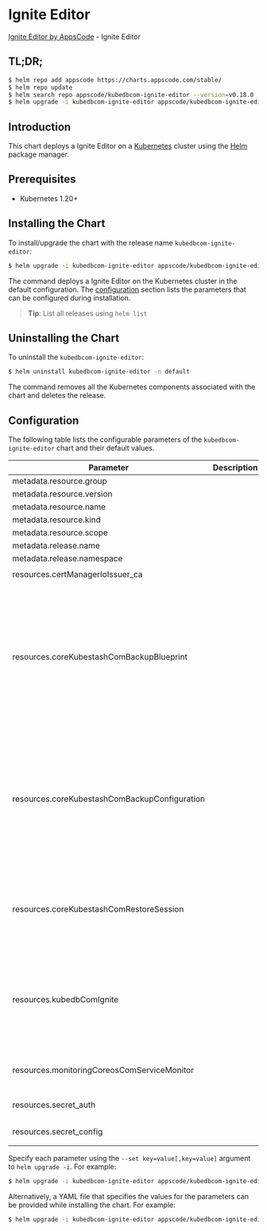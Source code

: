 # Ignite Editor

[Ignite Editor by AppsCode](https://appscode.com) - Ignite Editor

## TL;DR;

```bash
$ helm repo add appscode https://charts.appscode.com/stable/
$ helm repo update
$ helm search repo appscode/kubedbcom-ignite-editor --version=v0.18.0
$ helm upgrade -i kubedbcom-ignite-editor appscode/kubedbcom-ignite-editor -n default --create-namespace --version=v0.18.0
```

## Introduction

This chart deploys a Ignite Editor on a [Kubernetes](http://kubernetes.io) cluster using the [Helm](https://helm.sh) package manager.

## Prerequisites

- Kubernetes 1.20+

## Installing the Chart

To install/upgrade the chart with the release name `kubedbcom-ignite-editor`:

```bash
$ helm upgrade -i kubedbcom-ignite-editor appscode/kubedbcom-ignite-editor -n default --create-namespace --version=v0.18.0
```

The command deploys a Ignite Editor on the Kubernetes cluster in the default configuration. The [configuration](#configuration) section lists the parameters that can be configured during installation.

> **Tip**: List all releases using `helm list`

## Uninstalling the Chart

To uninstall the `kubedbcom-ignite-editor`:

```bash
$ helm uninstall kubedbcom-ignite-editor -n default
```

The command removes all the Kubernetes components associated with the chart and deletes the release.

## Configuration

The following table lists the configurable parameters of the `kubedbcom-ignite-editor` chart and their default values.

|                   Parameter                   | Description |                                                                                                                                                                                                                                                                                                                                                                                                                                                                                                                                                                                                                                                                                             Default                                                                                                                                                                                                                                                                                                                                                                                                                                                                                                                                                                                                                                                                                             |
|-----------------------------------------------|-------------|-------------------------------------------------------------------------------------------------------------------------------------------------------------------------------------------------------------------------------------------------------------------------------------------------------------------------------------------------------------------------------------------------------------------------------------------------------------------------------------------------------------------------------------------------------------------------------------------------------------------------------------------------------------------------------------------------------------------------------------------------------------------------------------------------------------------------------------------------------------------------------------------------------------------------------------------------------------------------------------------------------------------------------------------------------------------------------------------------------------------------------------------------------------------------------------------------------------------------------------------------------------------------------------------------------------------------------------------------------------------------------------------------|
| metadata.resource.group                       |             | <code>kubedb.com</code>                                                                                                                                                                                                                                                                                                                                                                                                                                                                                                                                                                                                                                                                                                                                                                                                                                                                                                                                                                                                                                                                                                                                                                                                                                                                                                                                                                         |
| metadata.resource.version                     |             | <code>v1alpha2</code>                                                                                                                                                                                                                                                                                                                                                                                                                                                                                                                                                                                                                                                                                                                                                                                                                                                                                                                                                                                                                                                                                                                                                                                                                                                                                                                                                                           |
| metadata.resource.name                        |             | <code>ignites</code>                                                                                                                                                                                                                                                                                                                                                                                                                                                                                                                                                                                                                                                                                                                                                                                                                                                                                                                                                                                                                                                                                                                                                                                                                                                                                                                                                                            |
| metadata.resource.kind                        |             | <code>Ignite</code>                                                                                                                                                                                                                                                                                                                                                                                                                                                                                                                                                                                                                                                                                                                                                                                                                                                                                                                                                                                                                                                                                                                                                                                                                                                                                                                                                                             |
| metadata.resource.scope                       |             | <code>Namespaced</code>                                                                                                                                                                                                                                                                                                                                                                                                                                                                                                                                                                                                                                                                                                                                                                                                                                                                                                                                                                                                                                                                                                                                                                                                                                                                                                                                                                         |
| metadata.release.name                         |             | <code>RELEASE-NAME</code>                                                                                                                                                                                                                                                                                                                                                                                                                                                                                                                                                                                                                                                                                                                                                                                                                                                                                                                                                                                                                                                                                                                                                                                                                                                                                                                                                                       |
| metadata.release.namespace                    |             | <code>default</code>                                                                                                                                                                                                                                                                                                                                                                                                                                                                                                                                                                                                                                                                                                                                                                                                                                                                                                                                                                                                                                                                                                                                                                                                                                                                                                                                                                            |
| resources.certManagerIoIssuer_ca              |             | <code>{"apiVersion":"cert-manager.io/v1","kind":"Issuer","metadata":{"name":"ignite-ca","namespace":"demo"},"spec":{"ca":{"secretName":"ignite-ca"}}}</code>                                                                                                                                                                                                                                                                                                                                                                                                                                                                                                                                                                                                                                                                                                                                                                                                                                                                                                                                                                                                                                                                                                                                                                                                                                    |
| resources.coreKubestashComBackupBlueprint     |             | <code>{"apiVersion":"core.kubestash.com/v1alpha1","kind":"BackupBlueprint","metadata":{"name":"ignite","namespace":"demo"},"spec":{"backupConfigurationTemplate":{"backends":[{"name":"ignite-backend","retentionPolicy":{"name":"ignite-retention-policy","namespace":"demo"},"storageRef":{"name":"ignite-storage","namespace":"demo"}}],"sessions":[{"addon":{"jobTemplate":{"spec":{"containerSecurityContext":{"allowPrivilegeEscalation":false,"capabilities":{"drop":["ALL"]},"runAsGroup":0,"runAsNonRoot":true,"runAsUser":70,"seccompProfile":{"type":"RuntimeDefault"}},"nodeSelector":{"kubernetes.io/os":"linux"}}},"name":"ignite-addon","tasks":[{"name":"logical-backup"}]},"name":"ignite-frequent-backup","repositories":[{"backend":"ignite-backend","directory":"/mongo-repo","encryptionSecret":{"name":"ignite-encryption-secret","namespace":"demo"},"name":"ignite-repo"}],"scheduler":{"failedJobsHistoryLimit":4,"jobTemplate":{"backoffLimit":2,"template":{"spec":{"containerSecurityContext":{"allowPrivilegeEscalation":false,"capabilities":{"drop":["ALL"]},"runAsGroup":0,"runAsNonRoot":true,"runAsUser":70,"seccompProfile":{"type":"RuntimeDefault"}},"nodeSelector":{"kubernetes.io/os":"linux"}}}},"schedule":"0 */2 * * *","successfulJobsHistoryLimit":2},"sessionHistoryLimit":3}]},"usagePolicy":{"allowedNamespaces":{"from":"Same"}}}}</code>       |
| resources.coreKubestashComBackupConfiguration |             | <code>{"apiVersion":"core.kubestash.com/v1alpha1","kind":"BackupConfiguration","metadata":{"name":"ignite","namespace":"demo"},"spec":{"backends":[{"name":"ignite-backend","retentionPolicy":{"name":"ignite-retention-policy","namespace":"demo"},"storageRef":{"name":"ignite-storage","namespace":"demo"}}],"sessions":[{"addon":{"jobTemplate":{"spec":{"containerSecurityContext":{"allowPrivilegeEscalation":false,"capabilities":{"drop":["ALL"]},"runAsGroup":0,"runAsNonRoot":true,"runAsUser":70,"seccompProfile":{"type":"RuntimeDefault"}},"nodeSelector":{"kubernetes.io/os":"linux"}}},"name":"ignite-addon","tasks":[{"name":"logical-backup"}]},"name":"ignite-frequent-backup","repositories":[{"backend":"ignite-backend","directory":"/mongo-repo","encryptionSecret":{"name":"ignite-encryption-secret","namespace":"demo"},"name":"ignite-repo"}],"scheduler":{"failedJobsHistoryLimit":4,"jobTemplate":{"backoffLimit":2,"template":{"spec":{"containerSecurityContext":{"allowPrivilegeEscalation":false,"capabilities":{"drop":["ALL"]},"runAsGroup":0,"runAsNonRoot":true,"runAsUser":70,"seccompProfile":{"type":"RuntimeDefault"}},"nodeSelector":{"kubernetes.io/os":"linux"}}}},"schedule":"0 */2 * * *","successfulJobsHistoryLimit":2},"sessionHistoryLimit":3}],"target":{"apiGroup":"kubedb.com","kind":"Ignite","name":"ignite","namespace":"demo"}}}</code> |
| resources.coreKubestashComRestoreSession      |             | <code>{"apiVersion":"core.kubestash.com/v1alpha1","kind":"RestoreSession","metadata":{"name":"ignite","namespace":"demo"},"spec":{"addon":{"containerRuntimeSettings":{"securityContext":{"allowPrivilegeEscalation":false,"capabilities":{"drop":["ALL"]},"runAsGroup":0,"runAsNonRoot":true,"runAsUser":70,"seccompProfile":{"type":"RuntimeDefault"}}},"jobTemplate":{"spec":{"nodeSelector":{"kubernetes.io/os":"linux"},"securityContext":{"runAsGroup":0,"runAsUser":70}}},"name":"ignite-addon","tasks":[{"name":"logical-backup-restore"}]},"dataSource":{"encryptionSecret":{"name":"ignite-encryption-secret","namespace":"demo"},"repository":"ignite-repo","snapshot":"latest"},"target":{"apiGroup":"kubedb.com","kind":"Ignite","name":"ignite","namespace":"demo"}}}</code>                                                                                                                                                                                                                                                                                                                                                                                                                                                                                                                                                                                                      |
| resources.kubedbComIgnite                     |             | <code>{"apiVersion":"kubedb.com/v1alpha2","kind":"Ignite","metadata":{"name":"ignite","namespace":"ignite"},"spec":{"deletionPolicy":"Halt","podTemplate":{"spec":{"containers":[{"name":"ignite","resources":{"requests":{"cpu":"700m","memory":"1200Mi"}}}],"nodeSelector":{"app":"kubedb","component":"ignite-database","instance":"ignite"},"tolerations":[{"effect":"NoSchedule","key":"app","operator":"Equal","value":"kubedb"},{"effect":"NoSchedule","key":"instance","operator":"Equal","value":"ignite"},{"effect":"NoSchedule","key":"component","operator":"Equal","value":"ignite-database"},{"effect":"NoSchedule","key":"nodepool_type","operator":"Equal","value":"n2-standard-2"}]}},"replicas":3,"serviceTemplates":[{"alias":"primary","spec":{"type":"LoadBalancer"}}],"storage":{"accessModes":["ReadWriteOnce"],"resources":{"requests":{"storage":"100Mi"}}},"version":"3.8.3"}}</code>                                                                                                                                                                                                                                                                                                                                                                                                                                                                                 |
| resources.monitoringCoreosComServiceMonitor   |             | <code>{"apiVersion":"monitoring.coreos.com/v1","kind":"ServiceMonitor","metadata":{"name":"ignite","namespace":"demo"},"spec":{"endpoints":[{"honorLabels":true,"interval":"30s","path":"/metrics","port":"metrics"}],"namespaceSelector":{"matchNames":["demo"]},"selector":{"matchLabels":{"app.kubernetes.io/instance":"ignite","app.kubernetes.io/name":"ignites.kubedb.com"}}}}</code>                                                                                                                                                                                                                                                                                                                                                                                                                                                                                                                                                                                                                                                                                                                                                                                                                                                                                                                                                                                                     |
| resources.secret_auth                         |             | <code>{"apiVersion":"v1","kind":"Secret","metadata":{"name":"ignite-auth","namespace":"demo"},"stringData":{"password":"thisIs1StrongPassword","username":"root"},"type":"Opaque"}</code>                                                                                                                                                                                                                                                                                                                                                                                                                                                                                                                                                                                                                                                                                                                                                                                                                                                                                                                                                                                                                                                                                                                                                                                                       |
| resources.secret_config                       |             | <code>{"apiVersion":"v1","kind":"Secret","metadata":{"name":"ignite-config","namespace":"demo"},"stringData":{"ignite.cnf":"[mysqld]\nmax_connections = 200\nread_buffer_size = 1048576\n"},"type":"Opaque"}</code>                                                                                                                                                                                                                                                                                                                                                                                                                                                                                                                                                                                                                                                                                                                                                                                                                                                                                                                                                                                                                                                                                                                                                                             |


Specify each parameter using the `--set key=value[,key=value]` argument to `helm upgrade -i`. For example:

```bash
$ helm upgrade -i kubedbcom-ignite-editor appscode/kubedbcom-ignite-editor -n default --create-namespace --version=v0.18.0 --set metadata.resource.group=kubedb.com
```

Alternatively, a YAML file that specifies the values for the parameters can be provided while
installing the chart. For example:

```bash
$ helm upgrade -i kubedbcom-ignite-editor appscode/kubedbcom-ignite-editor -n default --create-namespace --version=v0.18.0 --values values.yaml
```
